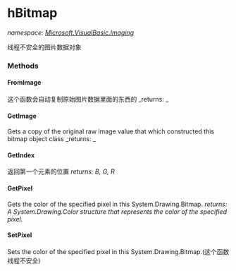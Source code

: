 ﻿
# hBitmap
_namespace: [Microsoft.VisualBasic.Imaging](N-Microsoft.VisualBasic.Imaging.md)_

线程不安全的图片数据对象

### Methods

#### FromImage
这个函数会自动复制原始图片数据里面的东西的
_returns: _
#### GetImage
Gets a copy of the original raw image value that which constructed this bitmap object class
_returns: _
#### GetIndex
返回第一个元素的位置
_returns: B, G, R_
#### GetPixel
Gets the color of the specified pixel in this System.Drawing.Bitmap.
_returns: A System.Drawing.Color structure that represents the color of the specified pixel._
#### SetPixel
Sets the color of the specified pixel in this System.Drawing.Bitmap.(这个函数线程不安全)



